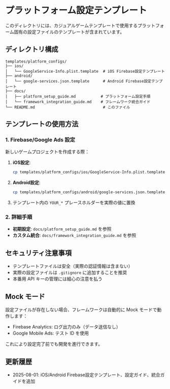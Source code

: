 # プラットフォーム設定テンプレート

このディレクトリには、カジュアルゲームテンプレートで使用するプラットフォーム固有の設定ファイルのテンプレートが含まれています。

## ディレクトリ構成

```
templates/platform_configs/
├── ios/
│   └── GoogleService-Info.plist.template  # iOS Firebase設定テンプレート
├── android/
│   └── google-services.json.template      # Android Firebase設定テンプレート
├── docs/
│   ├── platform_setup_guide.md           # プラットフォーム設定手順
│   └── framework_integration_guide.md    # フレームワーク統合ガイド
└── README.md                              # このファイル
```

## テンプレートの使用方法

### 1. Firebase/Google Ads 設定

新しいゲームプロジェクトを作成する際：

1. **iOS設定**:
   ```bash
   cp templates/platform_configs/ios/GoogleService-Info.plist.template ios/Runner/GoogleService-Info.plist
   ```

2. **Android設定**:
   ```bash
   cp templates/platform_configs/android/google-services.json.template android/app/google-services.json
   ```

3. テンプレート内の `YOUR_*` プレースホルダーを実際の値に置換

### 2. 詳細手順

- **初期設定**: `docs/platform_setup_guide.md` を参照
- **カスタム統合**: `docs/framework_integration_guide.md` を参照

## セキュリティ注意事項

- テンプレートファイルは安全（実際の認証情報は含まない）
- 実際の設定ファイルは `.gitignore` に追加することを推奨
- 本番用 API キーの管理には細心の注意を払う

## Mock モード

設定ファイルが存在しない場合、フレームワークは自動的に Mock モードで動作します：

- Firebase Analytics: ログ出力のみ（データ送信なし）
- Google Mobile Ads: テスト ID を使用

これにより設定完了前でも開発を進行できます。

## 更新履歴

- 2025-08-01: iOS/Android Firebase設定テンプレート、設定ガイド、統合ガイドを追加